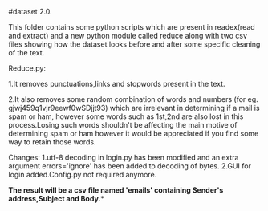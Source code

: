 #dataset 2.0.


This folder contains some python scripts which are present in readex(read and extract) and a new python module called reduce along with
two csv files showing how the dataset looks before and after some specific cleaning of the text.

Reduce.py:

1.It removes punctuations,links and stopwords present in the text.
         
2.It also removes some random combination of words and numbers (for eg. gjwj459q1vjr9eewf0wSDjjt93) which are irrelevant 
in determining if a mail is spam or ham, however some words such as 1st,2nd are also lost in this process.Losing such words
shouldn't be affecting the main motive of determining spam or ham however it would be appreciated if you find some way to retain those words.
           

Changes:
1.utf-8 decoding in login.py has been modified and an extra argument errors='ignore' has been added to decoding of bytes.
2.GUI for login added.Config.py not required anymore.



**********The result will be a csv file named 'emails' containing Sender's address,Subject and Body.***********
